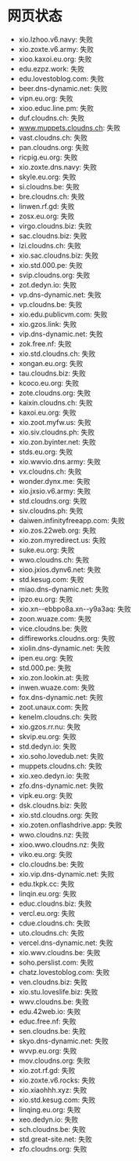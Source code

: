 # 网页状态
- xio.lzhoo.v6.navy: 失败
- xio.zoxte.v6.army: 失败
- xioo.kaxoi.eu.org: 失败
- edu.ezpz.work: 失败
- edu.lovestoblog.com: 失败
- beer.dns-dynamic.net: 失败
- vipn.eu.org: 失败
- xioo.educ.line.pm: 失败
- duf.cloudns.ch: 失败
- www.muppets.cloudns.ch: 失败
- vast.cloudns.ch: 失败
- pan.cloudns.org: 失败
- ricpig.eu.org: 失败
- xio.zoxte.dns.navy: 失败
- skyle.eu.org: 失败
- si.cloudns.be: 失败
- bre.cloudns.ch: 失败
- linwen.rf.gd: 失败
- zosx.eu.org: 失败
- virgo.cloudns.biz: 失败
- sac.cloudns.biz: 失败
- lzi.cloudns.ch: 失败
- xio.sac.cloudns.biz: 失败
- xio.std.000.pe: 失败
- svip.cloudns.org: 失败
- zot.dedyn.io: 失败
- vp.dns-dynamic.net: 失败
- vp.cloudns.be: 失败
- xio.edu.publicvm.com: 失败
- xio.gzos.link: 失败
- vip.dns-dynamic.net: 失败
- zok.free.nf: 失败
- xio.std.cloudns.ch: 失败
- xongan.eu.org: 失败
- tau.cloudns.biz: 失败
- kcoco.eu.org: 失败
- zote.cloudns.org: 失败
- kaixin.cloudns.ch: 失败
- kaxoi.eu.org: 失败
- xio.zoot.myfw.us: 失败
- xio.siv.cloudns.ph: 失败
- xio.zon.byinter.net: 失败
- stds.eu.org: 失败
- xio.wwvio.dns.army: 失败
- vx.cloudns.ch: 失败
- wonder.dynx.me: 失败
- xio.jxsio.v6.army: 失败
- std.cloudns.org: 失败
- siv.cloudns.ph: 失败
- daiwen.infinityfreeapp.com: 失败
- xio.zos.22web.org: 失败
- xio.zon.myredirect.us: 失败
- suke.eu.org: 失败
- wwo.cloudns.ch: 失败
- xioo.jxios.dynv6.net: 失败
- std.kesug.com: 失败
- miao.dns-dynamic.net: 失败
- ipzo.eu.org: 失败
- xio.xn--ebbpo8a.xn--y9a3aq: 失败
- zoon.wuaze.com: 失败
- vice.cloudns.be: 失败
- diffireworks.cloudns.org: 失败
- xiolin.dns-dynamic.net: 失败
- ipen.eu.org: 失败
- std.000.pe: 失败
- xio.zon.lookin.at: 失败
- inwen.wuaze.com: 失败
- fox.dns-dynamic.net: 失败
- zoot.unaux.com: 失败
- kenelm.cloudns.ch: 失败
- xio.gzos.rr.nu: 失败
- skvip.eu.org: 失败
- std.dedyn.io: 失败
- xio.soho.lovedub.net: 失败
- muppets.cloudns.ch: 失败
- xio.xeo.dedyn.io: 失败
- zfo.dns-dynamic.net: 失败
- vipk.eu.org: 失败
- dsk.cloudns.biz: 失败
- xio.std.cloudns.org: 失败
- xio.zoten.onflashdrive.app: 失败
- wwo.cloudns.nz: 失败
- xioo.wwo.cloudns.nz: 失败
- viko.eu.org: 失败
- clo.cloudns.be: 失败
- xio.vip.dns-dynamic.net: 失败
- edu.tkpk.cc: 失败
- linqin.eu.org: 失败
- educ.cloudns.biz: 失败
- vercl.eu.org: 失败
- cdue.cloudns.ch: 失败
- uto.cloudns.ch: 失败
- vercel.dns-dynamic.net: 失败
- xio.wwv.cloudns.be: 失败
- soho.perslist.com: 失败
- chatz.lovestoblog.com: 失败
- ven.cloudns.biz: 失败
- xio.stu.loveslife.biz: 失败
- wwv.cloudns.be: 失败
- edu.42web.io: 失败
- educ.free.nf: 失败
- sen.cloudns.be: 失败
- skyo.dns-dynamic.net: 失败
- wvvp.eu.org: 失败
- mov.cloudns.org: 失败
- xio.zot.rf.gd: 失败
- xio.zoxte.v6.rocks: 失败
- xio.xiaohhh.xyz: 失败
- xio.std.kesug.com: 失败
- linqing.eu.org: 失败
- xeo.dedyn.io: 失败
- sch.cloudns.be: 失败
- std.great-site.net: 失败
- zfo.cloudns.org: 失败

